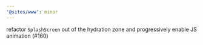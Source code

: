 ```yaml
---
'@sites/www': minor
---
```


refactor `SplashScreen` out of the hydration zone and progressively enable JS animation (#160)
